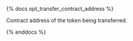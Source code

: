 {% docs opt_transfer_contract_address %}

Contract address of the token being transferred.

{% enddocs %}
